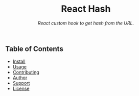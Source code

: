<div align="center">
  <h1>React Hash</h1>
  <p><i>React custom hook to get hash from the URL.</i></p>
</div><br>

## Table of Contents

- [Install](#install)
- [Usage](#usage)
- [Contributing](#contributing)
- [Author](#author)
- [Support](#show-your-support)
- [License](#license)
